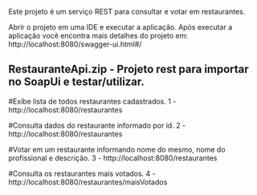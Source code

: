 ﻿Este projeto é um serviço REST para consultar e votar em restaurantes.

Abrir o projeto em uma IDE e executar a aplicação.
Após executar a aplicação você encontra mais detalhes do projeto em:
http://localhost:8080/swagger-ui.html#/

## RestauranteApi.zip - Projeto rest para importar no SoapUi e testar/utilizar. ##

#Exibe lista de todos restaurantes cadastrados.
1 - http://localhost:8080/restaurantes

#Consulta dados do restaurante informado por id.
2 - http://localhost:8080/restaurantes

#Votar em um restaurante informando nome do mesmo, nome do profissional e descrição.
3 - http://localhost:8080/restaurantes

#Consulta os restaurantes mais votados.
4 - http://localhost:8080/restaurantes/maisVotados